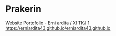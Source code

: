 # Prakerin

Website Portofolio - Erni ardita / XI TKJ 1
https://erniardita43.github.io/erniardita43.github.io
